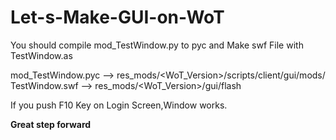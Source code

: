 # Let-s-Make-GUI-on-WoT  
You should compile mod_TestWindow.py to pyc  and Make swf File with TestWindow.as  

mod_TestWindow.pyc  -->  res_mods/<WoT_Version>/scripts/client/gui/mods/  
TestWindow.swf  -->  res_mods/<WoT_Version>/gui/flash  
  
If you push F10 Key on Login Screen,Window works.  
  
<b>Great step forward</b>  
